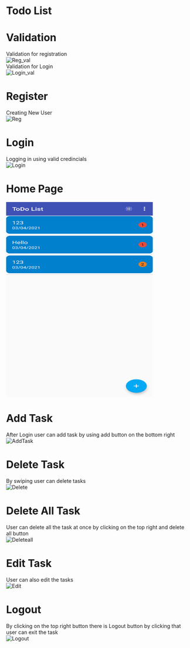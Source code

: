 # Todo List

# Validation
 Validation for registration 
 <br>
![Reg_val](https://user-images.githubusercontent.com/79492620/113448447-946aff00-941b-11eb-91f3-7836ca2f4cbf.gif)
<br>
Validation for Login
<br>
![Login_val](https://user-images.githubusercontent.com/79492620/113448521-b5335480-941b-11eb-8c0e-c5b52c19b151.gif)

# Register
Creating New User
<br>
![Reg](https://user-images.githubusercontent.com/79492620/113448540-c3817080-941b-11eb-920d-34af4e11eb8d.gif)

# Login
Logging in using valid credincials
<br>
![Login](https://user-images.githubusercontent.com/79492620/113448607-e0b63f00-941b-11eb-900b-8c8fb13c9968.gif)

# Home Page
<img src="Home.png" width="400" height="530">

# Add Task
After Login user can add task by using add button on the bottom right
<br>
![AddTask](https://user-images.githubusercontent.com/79492620/113448823-46a2c680-941c-11eb-9bcb-2eda09de62ad.gif)

# Delete Task
By swiping user can delete tasks
<br>
![Delete](https://user-images.githubusercontent.com/79492620/113448889-6934df80-941c-11eb-8725-9fbe77b3d30c.gif)

# Delete All Task
User can delete all the task at once by clicking on the top right and delete all button
<br>
![Deleteall](https://user-images.githubusercontent.com/79492620/113449000-a00af580-941c-11eb-84bc-dfd7dbe2ba21.gif)

# Edit Task
User can also edit the tasks
<br>
![Edit](https://user-images.githubusercontent.com/79492620/113449074-ca5cb300-941c-11eb-86d8-0573fdb470c8.gif)

# Logout
By clicking on the top right button there is Logout button by clicking that user can exit the task
<br>
![Logout](https://user-images.githubusercontent.com/79492620/113449180-fd06ab80-941c-11eb-98aa-4020f0433de0.gif)




